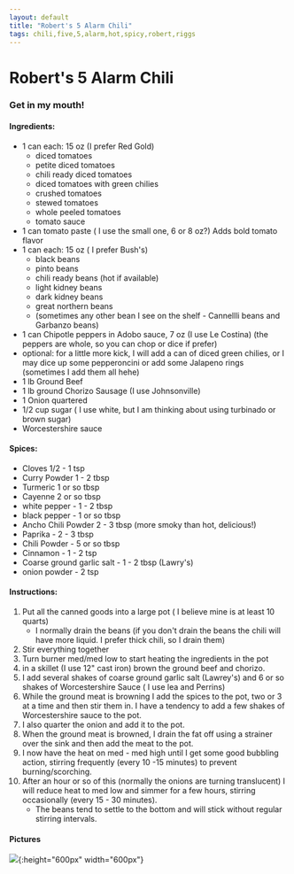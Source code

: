 ```yaml
---
layout: default
title: "Robert's 5 Alarm Chili"
tags: chili,five,5,alarm,hot,spicy,robert,riggs
---
```

# Robert's 5 Alarm Chili

### Get in my mouth!

#### Ingredients:
- 1 can each: 15 oz (I prefer Red Gold)
    - diced tomatoes
    - petite diced tomatoes
    - chili ready diced tomatoes
    - diced tomatoes with green chilies
    - crushed tomatoes
    - stewed tomatoes
    - whole peeled tomatoes
    - tomato sauce
- 1 can tomato paste ( I use the small one, 6 or 8 oz?) Adds bold tomato flavor
- 1 can each: 15 oz ( I prefer Bush's)
    - black beans
    - pinto beans
    - chili ready beans (hot if available)
    - light kidney beans
    - dark kidney beans
    - great northern beans
    - (sometimes any other bean I see on the shelf - Cannellli beans and Garbanzo beans)
- 1 can Chipotle peppers in Adobo sauce, 7 oz (I use Le Costina) (the peppers are whole, so you can chop or dice if prefer)
- optional:  for a little more kick, I will add a can of diced green chilies, or I may dice up some pepperoncini or add some Jalapeno rings (sometimes I add them all hehe)
- 1 lb Ground Beef
- 1 lb ground Chorizo Sausage (I use Johnsonville)
- 1 Onion quartered
- 1/2 cup sugar ( I use white, but I am thinking about using turbinado or brown sugar)
- Worcestershire sauce

#### Spices:
- Cloves 1/2 - 1 tsp
- Curry Powder 1 - 2 tbsp
- Turmeric 1 or so tbsp
- Cayenne 2 or so tbsp
- white pepper - 1 - 2 tbsp
- black pepper - 1 or so tbsp
- Ancho Chili Powder 2 - 3 tbsp (more smoky than hot, delicious!)
- Paprika - 2 - 3 tbsp
- Chili Powder - 5 or so tbsp
- Cinnamon - 1 - 2 tsp
- Coarse ground garlic salt - 1 - 2 tbsp (Lawry's)
- onion powder - 2 tsp

#### Instructions:
1. Put all the canned goods into a large pot ( I believe mine is at least 10 quarts)
    - I normally drain the beans (if you don't drain the beans the chili will have more liquid. I prefer thick chili, so I drain them)
2. Stir everything together
3. Turn burner med/med low to start heating the ingredients in the pot
4. in a skillet (I use 12" cast iron) brown the ground beef and chorizo.
5. I add several shakes of coarse ground garlic salt (Lawrey's) and 6 or so shakes of Worcestershire Sauce ( I use lea and Perrins)
6. While the ground meat is browning I add the spices to the pot, two or 3 at a time and then stir them in. I have a tendency to add a few shakes of Worcestershire sauce to the pot.
7. I also quarter the onion and add it to the pot.
8. When the ground meat is browned, I drain the fat off using a strainer over the sink and then add the meat to the pot.
9. I now have the heat on med - med high until I get some good bubbling action, stirring frequently (every 10 -15 minutes) to prevent burning/scorching.
10. After an hour or so of this (normally the onions are turning translucent) I will reduce heat to med low and simmer for a few hours, stirring occasionally (every 15 - 30 minutes).
    - The beans tend to settle to the bottom and will stick without regular stirring intervals.

#### Pictures
![]({{site.github.url}}/Chilis/Images/RobertsFiveAlarmChili.png){:height="600px" width="600px"}
